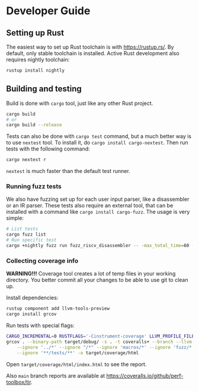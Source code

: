 # Developer Guide

## Setting up Rust

The easiest way to set up Rust toolchain is with https://rustup.rs/.
By default, only stable toolchain is installed. Active Rust development
also requires nightly toolchain:

```sh
rustup install nightly
```

## Building and testing

Build is done with `cargo` tool, just like any other Rust project.

```sh
cargo build
# or
cargo build --release
```

Tests can also be done with `cargo test` command, but a much better way is to
use `nextest` tool. To install it, do `cargo install cargo-nextest`. Then run
tests with the following command:

```sh
cargo nextest r
```

`nextest` is much faster than the default test runner.

### Running fuzz tests

We also have fuzzing set up for each user input parser, like a disassembler
or an IR parser. These tests also require an external tool, that can be
installed with a command like `cargo install cargo-fuzz`. The usage is very
simple:

```sh
# List tests
cargo fuzz list
# Run specific test
cargo +nightly fuzz run fuzz_riscv_disassembler -- -max_total_time=60 -max_len=16384
```

### Collecting coverage info


**WARNING!!!** Coverage tool creates a lot of temp files in your working
directory. You better commit all your changes to be able to use git to
clean up.

Install dependencies:

```sh
rustup component add llvm-tools-preview
cargo install grcov
```

Run tests with special flags:

```sh
CARGO_INCREMENTAL=0 RUSTFLAGS='-Cinstrument-coverage' LLVM_PROFILE_FILE='cargo-test-%p-%m.profraw' cargo test
grcov . --binary-path target/debug/ -s . -t coveralls+ --branch --llvm \
    --ignore '../*' --ignore "/*" --ignore 'macros/*' --ignore 'fuzz/*' \
    --ignore '**/tests/**' -o target/coverage/html
```

Open `target/coverage/html/index.html` to see the report.

Also `main` branch reports are available at
https://coveralls.io/github/perf-toolbox/tir.